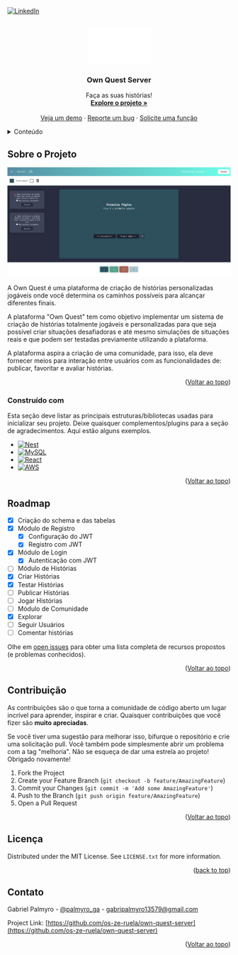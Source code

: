 <!-- Improved compatibility of back to top link: See: https://github.com/othneildrew/Best-README-Template/pull/73 -->
<a name="readme-top"></a>
<!--
*** Thanks for checking out the Best-README-Template. If you have a suggestion
*** that would make this better, please fork the repo and create a pull request
*** or simply open an issue with the tag "enhancement".
*** Don't forget to give the project a star!
*** Thanks again! Now go create something AMAZING! :D
-->



<!-- PROJECT SHIELDS -->
<!--
*** I'm using markdown "reference style" links for readability.
*** Reference links are enclosed in brackets [ ] instead of parentheses ( ).
*** See the bottom of this document for the declaration of the reference variables
*** for contributors-url, forks-url, etc. This is an optional, concise syntax you may use.
*** https://www.markdownguide.org/basic-syntax/#reference-style-links
-->
<!-- [![Contributors][contributors-shield]][contributors-url]
[![Forks][forks-shield]][forks-url]
[![Stargazers][stars-shield]][stars-url]
[![Issues][issues-shield]][issues-url]
[![MIT License][license-shield]][license-url] -->
[![LinkedIn][linkedin-shield]][linkedin-url]



<!-- PROJECT LOGO -->
<br />
<div align="center">
  <a href="https://github.com/os-ze-ruela/own-quest-server">
    <img src="https://github.com/os-ze-ruela/own-quest/blob/master/src/assets/img/ownquest-logo.png" alt="Logo" width="140" height="80">
  </a>

  <h3 align="center">Own Quest Server</h3>

  <p align="center">
    Faça as suas histórias!
    <br />
    <a href="https://github.com/os-ze-ruela/own-quest-server"><strong>Explore o projeto »</strong></a>
    <br />
    <br />
    <a href="https://www.ownquest.com.br">Veja um demo</a>
    ·
    <a href="https://github.com/os-ze-ruela/own-quest-server/issues">Reporte um bug</a>
    ·
    <a href="https://github.com/os-ze-ruela/own-quest-server/issues">Solicite uma função</a>
  </p>
</div>



<!-- TABLE OF CONTENTS -->
<details>
  <summary>Conteúdo</summary>
  <ol>
    <li>
      <a href="#about-the-project">Sobre o Projeto</a>
      <ul>
        <li><a href="#built-with">Contruído com</a></li>
      </ul>
    </li>
    <li>
      <a href="#getting-started">Começando</a>
      <ul>
        <li><a href="#prerequisites">Pré-requisitos</a></li>
        <li><a href="#installation">Instalações</a></li>
      </ul>
    </li>
    <!-- <li><a href="#usage">Usage</a></li> -->
    <li><a href="#roadmap">Roadmap</a></li>
    <li><a href="#contributing">Contribuição</a></li>
    <li><a href="#license">Licença</a></li>
    <li><a href="#contact">Contato</a></li>
    <li><a href="#acknowledgments">Acknowledgments</a></li>
  </ol>
</details>



<!-- ABOUT THE PROJECT -->
## Sobre o Projeto

![Product Name Screen Shot](https://raw.githubusercontent.com/os-ze-ruela/own-quest/master/src/assets/img/Captura%20de%20tela%202023-05-05%20131500.png)

A Own Quest é uma plataforma de criação de histórias personalizadas jogáveis onde você determina os caminhos possíveis para alcançar diferentes finais.

A plataforma "Own Quest" tem como objetivo implementar um sistema de criação de histórias totalmente jogáveis e personalizadas para que seja possível criar situações desafiadoras e até mesmo simulações de situações reais e que podem ser testadas previamente utilizando a plataforma. 

A plataforma aspira a criação de uma comunidade, para isso, ela deve fornecer meios para interação entre usuários com as funcionalidades de: publicar, favoritar e avaliar histórias.

<p align="right">(<a href="#readme-top">Voltar ao topo</a>)</p>



### Construído com

Esta seção deve listar as principais estruturas/bibliotecas usadas para inicializar seu projeto. Deixe quaisquer complementos/plugins para a seção de agradecimentos. Aqui estão alguns exemplos.

* [![Nest][Nest.js]][Nest-url]
* [![MySQL][MySQL]][MySQL-url]
* [![React][React]][React-url]
* [![AWS][AWS]][AWS-url]

<p align="right">(<a href="#readme-top">Voltar ao topo</a>)</p>



<!-- GETTING STARTED
## Começando

Este é um exemplo de como você pode dar instruções sobre como configurar seu projeto localmente.
Para colocar uma cópia local em funcionamento, siga estas etapas de exemplo simples.

### Pré-requisitos

Aqui está um exemplo de como utilizar o software e como instalá-lo.
This is an example of how to list things you need to use the software and how to install them.
* npm
  ```sh
  npm install npm@latest -g
  ```

### Installation

_Below is an example of how you can instruct your audience on installing and setting up your app. This template doesn't rely on any external dependencies or services._

1. Get a free API Key at [https://example.com](https://example.com)
2. Clone the repo
   ```sh
   git clone https://github.com/your_username_/Project-Name.git
   ```
3. Install NPM packages
   ```sh
   npm install
   ```
4. Enter your API in `config.js`
   ```js
   const API_KEY = 'ENTER YOUR API';
   ```

<p align="right">(<a href="#readme-top">back to top</a>)</p>


 
<!-- USAGE EXAMPLES -->
<!-- ## Usage

Use this space to show useful examples of how a project can be used. Additional screenshots, code examples and demos work well in this space. You may also link to more resources.

_For more examples, please refer to the [Documentation](https://example.com)_

<p align="right">(<a href="#readme-top">back to top</a>)</p>

 --> 

<!-- ROADMAP -->
## Roadmap

- [x] Criação do schema e das tabelas
- [x] Módulo de Registro
    - [x] Configuração do JWT
    - [x] Registro com JWT
- [x] Módulo de Login
    - [x] Autenticação com JWT
- [ ] Módulo de Histórias
 - [x] Criar Histórias
 - [x] Testar Histórias
 - [ ] Publicar Histórias
 - [ ] Jogar Histórias
- [ ] Módulo de Comunidade
 - [x] Explorar
 - [ ] Seguir Usuários
 - [ ] Comentar histórias

Olhe em [open issues](https://github.com/os-ze-ruela/own-quest-server/issues) para obter uma lista completa de recursos propostos (e problemas conhecidos).

<p align="right">(<a href="#readme-top">Voltar ao topo</a>)</p>



<!-- CONTRIBUTING -->
## Contribuição

As contribuições são o que torna a comunidade de código aberto um lugar incrível para aprender, inspirar e criar. Quaisquer contribuições que você fizer são **muito apreciadas**.

Se você tiver uma sugestão para melhorar isso, bifurque o repositório e crie uma solicitação pull. Você também pode simplesmente abrir um problema com a tag "melhoria".
Não se esqueça de dar uma estrela ao projeto! Obrigado novamente!

1. Fork the Project
2. Create your Feature Branch (`git checkout -b feature/AmazingFeature`)
3. Commit your Changes (`git commit -m 'Add some AmazingFeature'`)
4. Push to the Branch (`git push origin feature/AmazingFeature`)
5. Open a Pull Request

<p align="right">(<a href="#readme-top">Voltar ao topo</a>)</p>



<!-- LICENSE -->
## Licença

Distributed under the MIT License. See `LICENSE.txt` for more information.

<p align="right">(<a href="#readme-top">back to top</a>)</p>



<!-- CONTACT -->
## Contato

Gabriel Palmyro - [@palmyro_ga](https://twitter.com/palmyro_ga) - gabripalmyro13579@gmail.com

Project Link: [https://github.com/os-ze-ruela/own-quest-server](https://github.com/os-ze-ruela/own-quest-server)

<p align="right">(<a href="#readme-top">Voltar ao topo</a>)</p>



<!-- MARKDOWN LINKS & IMAGES -->
<!-- https://www.markdownguide.org/basic-syntax/#reference-style-links -->
[contributors-shield]: https://img.shields.io/github/contributors/othneildrew/Best-README-Template.svg?style=for-the-badge
[contributors-url]: https://github.com/os-ze-ruela/own-quest-server/contributors
[forks-shield]: https://img.shields.io/github/forks/othneildrew/Best-README-Template.svg?style=for-the-badge
[forks-url]: https://github.com/othneildrew/Best-README-Template/network/members
[stars-shield]: https://img.shields.io/github/stars/othneildrew/Best-README-Template.svg?style=for-the-badge
[stars-url]: https://github.com/othneildrew/Best-README-Template/stargazers
[issues-shield]: https://img.shields.io/github/issues/othneildrew/Best-README-Template.svg?style=for-the-badge
[issues-url]: https://github.com/othneildrew/Best-README-Template/issues
[license-shield]: https://img.shields.io/github/license/othneildrew/Best-README-Template.svg?style=for-the-badge
[license-url]: https://github.com/othneildrew/Best-README-Template/blob/master/LICENSE.txt
[linkedin-shield]: https://img.shields.io/badge/-LinkedIn-black.svg?style=for-the-badge&logo=linkedin&colorB=555
[linkedin-url]: https://linkedin.com/in/gabriel-palmyro
[product-screenshot]: images/screenshot.png
[Nest.js]: https://img.shields.io/badge/nestjs-%23E0234E.svg?style=for-the-badge&logo=nestjs&logoColor=white
[Nest-url]: https://nestjs.com
[MySQL]: https://img.shields.io/badge/mysql-%2300f.svg?style=for-the-badge&logo=mysql&logoColor=white
[MySQL-url]: https://www.mysql.com/
[React]: https://img.shields.io/badge/-ReactJs-61DAFB?logo=react&logoColor=black&style=for-the-badge
[React-url]: https://react.dev/
[AWS]: https://img.shields.io/badge/AWS-%23FF9900.svg?style=for-the-badge&logo=amazon-aws&logoColor=white
[AWS-url]: https://aws.amazon.com
